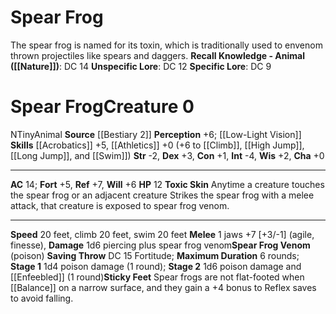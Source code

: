 ﻿---
ac: '14'
alignment: N
all_resistance: null
burrow_speed: null
charisma: '+0'
climb_speed: '20'
constitution: '+1'
creature_ability:
- Spear Frog Venom
- Sticky Feet
- Toxic Skin
creature_family: '[[DATABASE/monsterfamily/Frog|Frog]]'
description: 'The spear frog is named for its toxin, which is traditionally used to
  envenom thrown projectiles like spears and daggers.<br/><br/><b><u>Recall Knowledge
  - Animal</u> ( [[DATABASE/skill/Nature|Nature]] )</b>: DC 14<br/><b><u>Unspecific
  Lore</u></b>: DC 12<br/><b><u>Specific Lore</u></b>: DC 9'
dexterity: '+3'
element: null
fly_speed: null
fortitude: '+5'
hardness: null
hp: '12'
id: '674'
immunity: null
intelligence: '-4'
land_speed: '20'
language: null
level: '0'
max_speed: '20'
name: Spear Frog
perception: '+6'
rarity: Common
reflex: '+7'
resistance: null
rus_type_level: null
school: null
sense:
- '[[DATABASE/monsterability/Low-Light Vision|low-light vision]]'
size: Tiny
skill:
- '[[DATABASE/skill/Acrobatics|Acrobatics]] +5'
- '[[DATABASE/skill/Athletics|Athletics]] +0'
source: '[[DATABASE/source/Bestiary 2|Bestiary 2]]'
speed:
- 20 feet
- climb 20 feet
- swim 20 feet
spell: null
strength: '-2'
strength_req: '-2'
strongest_save:
- Reflex
swim_speed: '20'
trait:
- '[[DATABASE/trait/Animal|Animal]]'
type: Creature
vision: Low-light vision
weakest_save:
- Fortitude
weakness: null
will: '+6'
wisdom: '+2'

---
# Spear Frog

The spear frog is named for its toxin, which is traditionally used to envenom thrown projectiles like spears and daggers.
**Recall Knowledge - Animal ([[Nature]])**: DC 14
**Unspecific Lore**: DC 12
**Specific Lore**: DC 9

# Spear Frog<span class="item-type">Creature 0</span>

<span class="trait-alignment item-trait">N</span><span class="trait-size item-trait">Tiny</span><span class="item-trait">Animal</span>
**Source** [[Bestiary 2]] 
**Perception** +6; [[Low-Light Vision]]
**Skills** [[Acrobatics]] +5, [[Athletics]] +0 (+6 to [[Climb]], [[High Jump]], [[Long Jump]], and [[Swim]])
**Str** -2, **Dex** +3, **Con** +1, **Int** -4, **Wis** +2, **Cha** +0

---
**AC** 14; **Fort** +5, **Ref** +7, **Will** +6
**HP** 12
<span class="in-box-ability">**Toxic Skin** Anytime a creature touches the spear frog or an adjacent creature Strikes the spear frog with a melee attack, that creature is exposed to spear frog venom.</span>

---
**Speed** 20 feet, climb 20 feet, swim 20 feet
<span class="in-box-ability">**Melee** <span class="action-icon">1</span> jaws +7 [+3/-1] (agile, finesse), **Damage** 1d6 piercing plus spear frog venom</span><span class="in-box-ability">**Spear Frog Venom** (poison) **Saving Throw** DC 15 Fortitude; **Maximum Duration** 6 rounds; **Stage 1** 1d4 poison damage (1 round); **Stage 2** 1d6 poison damage and [[Enfeebled]] (1 round)</span><span class="in-box-ability">**Sticky Feet** Spear frogs are not flat-footed when [[Balance]] on a narrow surface, and they gain a +4 bonus to Reflex saves to avoid falling.</span>